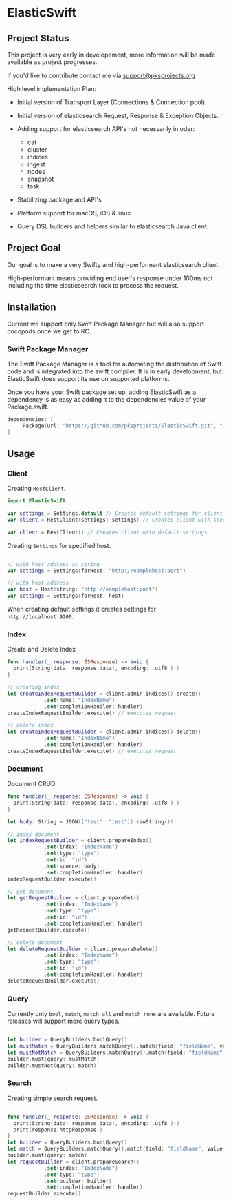 # ElasticSwift

## Project Status

This project is very early in developement, more information will be made available as project progresses.

If you'd like to contribute contact me via <support@pksprojects.org>

High level implementation Plan:

* Initial version of Transport Layer (Connections & Connection pool).

* Initial version of elasticsearch Request, Response & Exception Objects.

* Adding support for elasticsearch API's not necessarily in oder:
  * cat
  * cluster
  * indices
  * ingest
  * nodes
  * snapshot
  * task

* Stabilizing package and API's

* Platform support for macOS, iOS & linux.

* Query DSL builders and helpers similar to elasticsearch Java client.

## Project Goal

Our goal is to make a very Swifty and high-performant elasticsearch client.

High-performant means providing end user's response under 100ms not including the time elasticsearch took to process the request.

## Installation

Current we support only Swift Package Manager but will also support cocopods once we get to RC.

### Swift Package Manager

The Swift Package Manager is a tool for automating the distribution of Swift code and is integrated into the swift compiler. It is in early development, but ElasticSwift does support its use on supported platforms.

Once you have your Swift package set up, adding ElasticSwift as a dependency is as easy as adding it to the dependencies value of your Package.swift.

```swift
dependencies: [
    .Package(url: "https://github.com/pksprojects/ElasticSwift.git", "1.0.0-alpha.1")
]
```

## Usage

### Client

Creating `RestClient`.

```swift
import ElasticSwift

var settings = Settings.default // Creates default settings for client
var client = RestClient(settings: settings) // Creates client with specified settings

var client = RestClient() // Creates client with default settings

```

Creating `Settings` for specified host.

```swift

// with host address as string
var settings = Settings(forHost: "http://eamplehost:port")

// with host address
var host = Host(string: "http://eamplehost:port")
var settings = Settings(forHost: host)

```

When creating default settings it creates settings for `http://localhost:9200`.

### Index

Create and Delete Index

```swift
func handler(_ response: ESResponse) -> Void {
  print(String(data: response.data!, encoding: .utf8 )!)
}

// creating index
let createIndexRequestBuilder = client.admin.indices().create()
            .set(name: "IndexName")
            .set(completionHandler: handler)
createIndexRequestBuilder.execute() // executes request

// delete index
let createIndexRequestBuilder = client.admin.indices().delete()
            .set(name: "IndexName")
            .set(completionHandler: handler)
createIndexRequestBuilder.execute() // executes request

```

### Document

Document CRUD

```swift
func handler(_ response: ESResponse) -> Void {
  print(String(data: response.data!, encoding: .utf8 )!)
}

let body: String = JSON(["test": "test"]).rawString()!

// index document
let indexRequestBuilder = client.prepareIndex()
            .set(index: "IndexName")
            .set(type: "type")
            .set(id: "id")
            .set(source: body)
            .set(completionHandler: handler)
indexRequestBuilder.execute()

// get document
let getRequestBuilder = client.prepareGet()
            .set(index: "IndexName")
            .set(type: "type")
            .set(id: "id")
            .set(completionHandler: handler)
getRequestBuilder.execute()

// delete document
let deleteRequestBuilder = client.prepareDelete()
            .set(index: "IndexName")
            .set(type: "type")
            .set(id: "id")
            .set(completionHandler: handler)
deleteRequestBuilder.execute()

```

### Query

Currently only `bool`, `match`, `match_all` and `match_none` are available. Future releases will support more query types.

```swift

let builder = QueryBuilders.boolQuery()
let mustMatch = QueryBuilders.matchQuery().match(field: "fieldName", value: "value")
let mustNotMatch = QueryBuilders.matchQuery().match(field: "fieldName", value: "value")
builder.must(query: mustMatch)
builder.mustNot(query: match)

```

### Search

Creating simple search request.

```swift

func handler(_ response: ESResponse) -> Void {
  print(String(data: response.data!, encoding: .utf8 )!)
  print(response.httpResponse!)
}
let builder = QueryBuilders.boolQuery()
let match = QueryBuilders.matchQuery().match(field: "fieldName", value: "value")
builder.must(query: match)
let requestBuilder = client.prepareSearch()
            .set(index: "IndexName")
            .set(type: "type")
            .set(builder: builder)
            .set(completionHandler: handler)
requestBuilder.execute()

```
